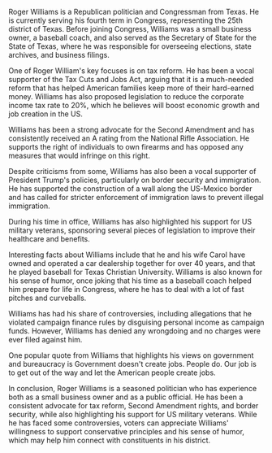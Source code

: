 Roger Williams is a Republican politician and Congressman from Texas. He is currently serving his fourth term in Congress, representing the 25th district of Texas. Before joining Congress, Williams was a small business owner, a baseball coach, and also served as the Secretary of State for the State of Texas, where he was responsible for overseeing elections, state archives, and business filings.

One of Roger William's key focuses is on tax reform. He has been a vocal supporter of the Tax Cuts and Jobs Act, arguing that it is a much-needed reform that has helped American families keep more of their hard-earned money. Williams has also proposed legislation to reduce the corporate income tax rate to 20%, which he believes will boost economic growth and job creation in the US.

Williams has been a strong advocate for the Second Amendment and has consistently received an A rating from the National Rifle Association. He supports the right of individuals to own firearms and has opposed any measures that would infringe on this right.

Despite criticisms from some, Williams has also been a vocal supporter of President Trump's policies, particularly on border security and immigration. He has supported the construction of a wall along the US-Mexico border and has called for stricter enforcement of immigration laws to prevent illegal immigration.

During his time in office, Williams has also highlighted his support for US military veterans, sponsoring several pieces of legislation to improve their healthcare and benefits.

Interesting facts about Williams include that he and his wife Carol have owned and operated a car dealership together for over 40 years, and that he played baseball for Texas Christian University. Williams is also known for his sense of humor, once joking that his time as a baseball coach helped him prepare for life in Congress, where he has to deal with a lot of fast pitches and curveballs.

Williams has had his share of controversies, including allegations that he violated campaign finance rules by disguising personal income as campaign funds. However, Williams has denied any wrongdoing and no charges were ever filed against him.

One popular quote from Williams that highlights his views on government and bureaucracy is Government doesn't create jobs. People do. Our job is to get out of the way and let the American people create jobs.

In conclusion, Roger Williams is a seasoned politician who has experience both as a small business owner and as a public official. He has been a consistent advocate for tax reform, Second Amendment rights, and border security, while also highlighting his support for US military veterans. While he has faced some controversies, voters can appreciate Williams' willingness to support conservative principles and his sense of humor, which may help him connect with constituents in his district.
